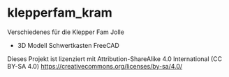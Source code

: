 # klepperfam_kram

Verschiedenes für die Klepper Fam Jolle

- 3D Modell Schwertkasten FreeCAD

Dieses Projekt ist lizenziert mit 
Attribution-ShareAlike 4.0 International (CC BY-SA 4.0)
https://creativecommons.org/licenses/by-sa/4.0/